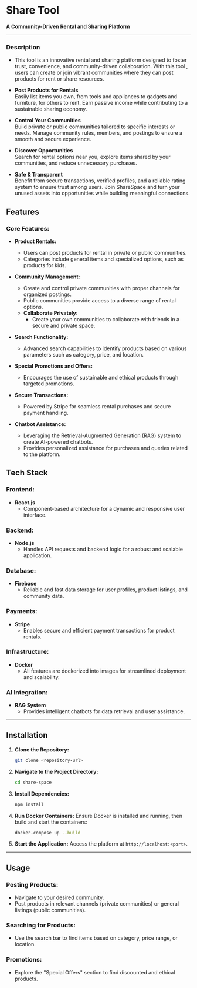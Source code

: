 # Share Tool


**A Community-Driven Rental and Sharing Platform**

---


### Description
 - This tool is an innovative rental and sharing platform designed to foster trust, convenience, and community-driven collaboration. With this tool , users can create or join vibrant communities where they can post products for rent or share resources.

 - **Post Products for Rentals**   
      Easily list items you own, from tools and appliances to gadgets and furniture, for others to rent. Earn passive income while contributing to a sustainable sharing economy.
 - **Control Your Communities**  
   Build private or public communities tailored to specific interests or needs. Manage community rules,  members, and postings to ensure a smooth and secure experience.
 - **Discover Opportunities**   
  Search for rental options near you, explore items shared by your communities, and reduce unnecessary purchases.
 - **Safe & Transparent**   
  Benefit from secure transactions, verified profiles, and a reliable rating system to ensure trust among users.
Join ShareSpace and turn your unused assets into opportunities while building meaningful connections.



## Features

### Core Features:
- **Product Rentals:**
  - Users can post products for rental in private or public communities.
  - Categories include general items and specialized options, such as products for kids.

- **Community Management:**
  - Create and control private communities with proper channels for organized postings.
  - Public communities provide access to a diverse range of rental options.
  - **Collaborate Privately:**
    - Create your own communities to collaborate with friends in a secure and private space.

- **Search Functionality:**
  - Advanced search capabilities to identify products based on various parameters such as category, price, and location.

- **Special Promotions and Offers:**
  - Encourages the use of sustainable and ethical products through targeted promotions.

- **Secure Transactions:**
  - Powered by Stripe for seamless rental purchases and secure payment handling.

- **Chatbot Assistance:**
  - Leveraging the Retrieval-Augmented Generation (RAG) system to create AI-powered chatbots.
  - Provides personalized assistance for purchases and queries related to the platform.




## Tech Stack

### Frontend:
- **React.js**
  - Component-based architecture for a dynamic and responsive user interface.

### Backend:
- **Node.js**
  - Handles API requests and backend logic for a robust and scalable application.

### Database:
- **Firebase**
  - Reliable and fast data storage for user profiles, product listings, and community data.

### Payments:
- **Stripe**
  - Enables secure and efficient payment transactions for product rentals.

### Infrastructure:
- **Docker**
  - All features are dockerized into images for streamlined deployment and scalability.

### AI Integration:
- **RAG System**
  - Provides intelligent chatbots for data retrieval and user assistance.

---

## Installation

1. **Clone the Repository:**
   ```bash
   git clone <repository-url>
   ```

2. **Navigate to the Project Directory:**
   ```bash
   cd share-space
   ```

3. **Install Dependencies:**
   ```bash
   npm install
   ```

4. **Run Docker Containers:**
   Ensure Docker is installed and running, then build and start the containers:
   ```bash
   docker-compose up --build
   ```

5. **Start the Application:**
   Access the platform at `http://localhost:<port>`.

---

## Usage

### Posting Products:
- Navigate to your desired community.
- Post products in relevant channels (private communities) or general listings (public communities).

### Searching for Products:
- Use the search bar to find items based on category, price range, or location.

### Promotions:
- Explore the "Special Offers" section to find discounted and ethical products.

